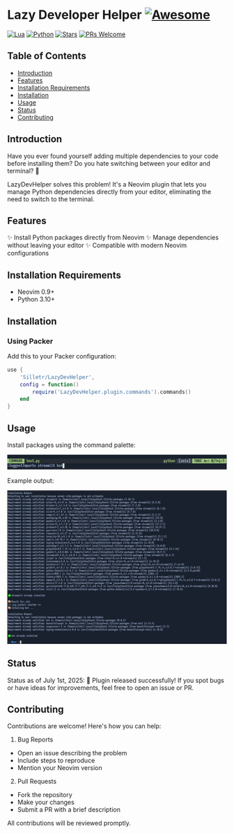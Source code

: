 # Lazy Developer Helper [![Awesome](https://awesome.re/badge.svg)](https://awesome.re)
[![Lua](https://img.shields.io/badge/Lua-5.4.8-purple.svg?logo=lua&logoColor=white)](https://www.lua.org/)
[![Python](https://img.shields.io/badge/python-3.10+-blue)](https://www.python.org)
[![Stars](https://img.shields.io/github/stars/Silletr/LazyDevHelper?style=flat-square&color=yellow)](https://github.com/Silletr/LazyDevHelper/stargazers)
[![PRs Welcome](https://img.shields.io/badge/PRs-welcome-brightgreen.svg?style=flat-square)](https://github.com/Silletr/LazyDevHelper/pulls)

## Table of Contents
<!-- toc -->
- [Introduction](#introduction)
- [Features](#features)
- [Installation Requirements](#installation-requirements)
- [Installation](#installation)
- [Usage](#usage)
- [Status](#status)
- [Contributing](#contributing)
<!-- tocstop -->

## Introduction

Have you ever found yourself adding multiple dependencies to your code before installing them? Do you hate switching between your editor and terminal? 🤔

LazyDevHelper solves this problem! It's a Neovim plugin that lets you manage Python dependencies directly from your editor, eliminating the need to switch to the terminal.

## Features

✨ Install Python packages directly from Neovim
✨ Manage dependencies without leaving your editor
✨ Compatible with modern Neovim configurations

## Installation Requirements

- Neovim 0.9+
- Python 3.10+

## Installation

### Using Packer

Add this to your Packer configuration:

```lua
use {
    'Silletr/LazyDevHelper',
    config = function()
        require('LazyDevHelper.plugin.commands').commands()
    end
}
```

## Usage

Install packages using the command palette:

![Command Example](https://raw.githubusercontent.com/Silletr/LazyDevHelper/main/images/command_example.png)

Example output:

![Installation Output](https://raw.githubusercontent.com/Silletr/LazyDevHelper/main/images/output_example.png)

## Status

Status as of July 1st, 2025:
🎉 Plugin released successfully!
If you spot bugs or have ideas for improvements, feel free to open an issue or PR.

## Contributing

Contributions are welcome! Here's how you can help:

1. Bug Reports
- Open an issue describing the problem
- Include steps to reproduce
- Mention your Neovim version

2. Pull Requests
- Fork the repository
- Make your changes
- Submit a PR with a brief description

All contributions will be reviewed promptly.
